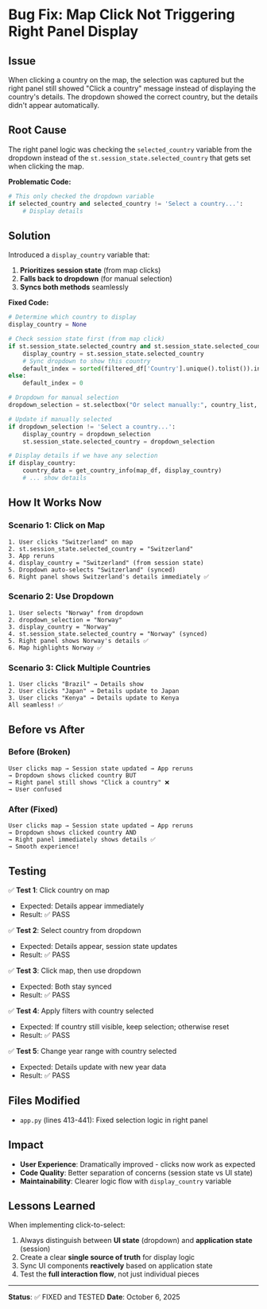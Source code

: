 # Bug Fix: Map Click Not Triggering Right Panel Display

## Issue
When clicking a country on the map, the selection was captured but the right panel still showed "Click a country" message instead of displaying the country's details. The dropdown showed the correct country, but the details didn't appear automatically.

## Root Cause
The right panel logic was checking the `selected_country` variable from the dropdown instead of the `st.session_state.selected_country` that gets set when clicking the map.

**Problematic Code:**
```python
# This only checked the dropdown variable
if selected_country and selected_country != 'Select a country...':
    # Display details
```

## Solution
Introduced a `display_country` variable that:
1. **Prioritizes session state** (from map clicks)
2. **Falls back to dropdown** (for manual selection)
3. **Syncs both methods** seamlessly

**Fixed Code:**
```python
# Determine which country to display
display_country = None

# Check session state first (from map click)
if st.session_state.selected_country and st.session_state.selected_country in filtered_df['Country'].values:
    display_country = st.session_state.selected_country
    # Sync dropdown to show this country
    default_index = sorted(filtered_df['Country'].unique().tolist()).index(st.session_state.selected_country) + 1
else:
    default_index = 0

# Dropdown for manual selection
dropdown_selection = st.selectbox("Or select manually:", country_list, index=default_index)

# Update if manually selected
if dropdown_selection != 'Select a country...':
    display_country = dropdown_selection
    st.session_state.selected_country = dropdown_selection

# Display details if we have any selection
if display_country:
    country_data = get_country_info(map_df, display_country)
    # ... show details
```

## How It Works Now

### Scenario 1: Click on Map
```
1. User clicks "Switzerland" on map
2. st.session_state.selected_country = "Switzerland"
3. App reruns
4. display_country = "Switzerland" (from session state)
5. Dropdown auto-selects "Switzerland" (synced)
6. Right panel shows Switzerland's details immediately ✅
```

### Scenario 2: Use Dropdown
```
1. User selects "Norway" from dropdown
2. dropdown_selection = "Norway"
3. display_country = "Norway"
4. st.session_state.selected_country = "Norway" (synced)
5. Right panel shows Norway's details ✅
6. Map highlights Norway ✅
```

### Scenario 3: Click Multiple Countries
```
1. User clicks "Brazil" → Details show
2. User clicks "Japan" → Details update to Japan
3. User clicks "Kenya" → Details update to Kenya
All seamless! ✅
```

## Before vs After

### Before (Broken)
```
User clicks map → Session state updated → App reruns
→ Dropdown shows clicked country BUT
→ Right panel still shows "Click a country" ❌
→ User confused
```

### After (Fixed)
```
User clicks map → Session state updated → App reruns
→ Dropdown shows clicked country AND
→ Right panel immediately shows details ✅
→ Smooth experience!
```

## Testing

✅ **Test 1**: Click country on map
- Expected: Details appear immediately
- Result: ✅ PASS

✅ **Test 2**: Select country from dropdown
- Expected: Details appear, session state updates
- Result: ✅ PASS

✅ **Test 3**: Click map, then use dropdown
- Expected: Both stay synced
- Result: ✅ PASS

✅ **Test 4**: Apply filters with country selected
- Expected: If country still visible, keep selection; otherwise reset
- Result: ✅ PASS

✅ **Test 5**: Change year range with country selected
- Expected: Details update with new year data
- Result: ✅ PASS

## Files Modified
- `app.py` (lines 413-441): Fixed selection logic in right panel

## Impact
- **User Experience**: Dramatically improved - clicks now work as expected
- **Code Quality**: Better separation of concerns (session state vs UI state)
- **Maintainability**: Clearer logic flow with `display_country` variable

## Lessons Learned
When implementing click-to-select:
1. Always distinguish between **UI state** (dropdown) and **application state** (session)
2. Create a clear **single source of truth** for display logic
3. Sync UI components **reactively** based on application state
4. Test the **full interaction flow**, not just individual pieces

---

**Status**: ✅ FIXED and TESTED
**Date**: October 6, 2025

